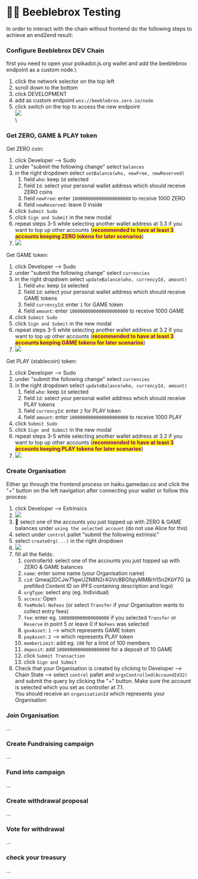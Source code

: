 # 👨‍👦 Beeblebrox Testing

In order to interact with the chain without frontend do the following steps to achieve an end2end result:

### Configure Beeblebrox DEV Chain

first you need to open your polkadot.js.org wallet and add the beeblebrox endpoint as a custom node.\


1. click the network selector on the top left
2. scroll down to the bottom
3. click DEVELOPMENT
4. add as custom endpoint `wss://beeblebrox.zero.io/node`
5. click switch on the top to access the new endpoint\
   ![](<../.gitbook/assets/image (7).png>)\
   \




### Get ZERO, GAME & PLAY token

Get ZERO coin:

1. click Developer --> Sudo
2. under "submit the following change" select `balances`
3. in the right dropdown select `setBalance(who, newFree, newReserved)`
   1. field `who`: keep `Id` selected
   2. field `Id`: select your personal wallet address which should receive ZERO coins
   3. field `newFree`:  enter `1000000000000000000000` to receive 1000 ZERO
   4. field `newReserved`: leave 0 inside
4. click `Submit Sudo`
5. click `Sign and Submit` in the new modal
6. repeat steps 3-5 while selecting another wallet address at 3.3 if you want to top up other accounts (<mark style="color:purple;">**recommended to have at least 3 accounts keeping ZERO tokens for later scenarios**</mark>)
7. ![](<../.gitbook/assets/image (4).png>)

Get GAME token:

1. click Developer --> Sudo
2. under "submit the following change" select `currencies`
3. in the right dropdown select `updateBalance(who, currencyId, amount)`
   1. field `who`: keep `Id` selected
   2. field `Id`: select your personal wallet address which should receive GAME tokens
   3. field `currencyId`: enter `1` for GAME token
   4. field `amount`:  enter `1000000000000000000000` to receive 1000 GAME
4. click `Submit Sudo`
5. click `Sign and Submit` in the new modal
6. repeat steps 3-5 while selecting another wallet address at 3.2 if you want to top up other accounts (<mark style="color:purple;">**recommended to have at least 3 accounts keeping GAME tokens for later scenarios**</mark>)
7. ![](<../.gitbook/assets/image (3).png>)



Get PLAY (stablecoin) token:

1. click Developer --> Sudo
2. under "submit the following change" select `currencies`
3. in the right dropdown select `updateBalance(who, currencyId, amount)`
   1. field `who`: keep `Id` selected
   2. field `Id`: select your personal wallet address which should receive PLAY tokens
   3. field `currencyId`: enter `2` for PLAY token
   4. field `amount`:  enter `1000000000000000000000` to receive 1000 PLAY
4. click `Submit Sudo`
5. click `Sign and Submit` in the new modal
6. repeat steps 3-5 while selecting another wallet address at 3.2 if you want to top up other accounts (<mark style="color:purple;">**recommended to have at least 3 accounts keeping PLAY tokens for later scenarios**</mark>)
7. ![](../.gitbook/assets/image.png)

&#x20;

### Create Organisation

Either go through the frontend process on haiku.gamedao.co and click the "+" button on the left navigation after connecting your wallet or follow this process:

1. click Developer --> Extrinsics
2. ![](<../.gitbook/assets/image (1).png>)&#x20;
3. 🚧 select one of the accounts you just topped up with ZERO & GAME balances under `using the selected account` (do not use Alice for this)
4. select under `control` pallet "submit the following extrinsic"
5. select `createOrg(...)` in the right dropdown
6. ![](<../.gitbook/assets/image (9).png>)
7. fill all the fields:
   1. controllerId: select one of the accounts you just topped up with ZERO & GAME balances&#x20;
   2. `name`: enter some name (your Organisation name)
   3. `cid`: Qmeaj2DCJw71qwUZN8N2r4GVcBBGfqiyMMBrh15n2KbY7G (a prefilled Content ID on IPFS containing description and logo)
   4. `orgType`: select any (eg. Individual)
   5. `access`: Open&#x20;
   6. `feeModel`: `NoFees` (or select `Transfer` if your Organisation wants to collect entry fees)
   7. `fee`: enter eg. `1000000000000000000` if you selected `Transfer` or `Reserve` in point 5 or leave 0 if `NoFees` was selected
   8. `govAsset`: `1` --> which represents GAME token
   9. `payAsset`: `2` --> which represents PLAY token
   10. `memberLimit`: add eg. `100` for a limit of 100 members
   11. `deposit`: add `10000000000000000000` for a deposit of 10 GAME
   12. click `Submit Transaction`
   13. click `Sign and Submit`
8. Check that your Organisation is created by clicking to Developer --> Chain State --> select `control` pallet and `orgsControlled(AccoundId32)` and submit the query by clicking the "+" button. Make sure the account is selected which you set as controller at 7.1. \
   You should receive an `organisationId` which represents your Organisation

### Join Organisation

...

### Create Fundraising campaign

...

### Fund into campaign

...

### Create withdrawal proposal

...

### Vote for withdrawal

...

### check your treasury

...
